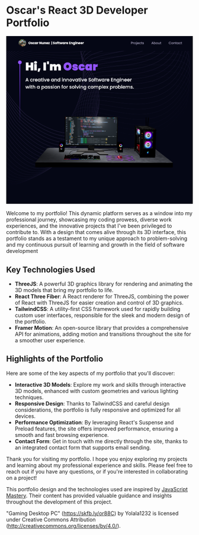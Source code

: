 # Oscar's React 3D Developer Portfolio

![Portfolio](src/assets/portfolio.png)

Welcome to my portfolio! This dynamic platform serves as a window into my professional journey, showcasing my coding prowess, diverse work experiences, and the innovative projects that I've been privileged to contribute to. With a design that comes alive through its 3D interface, this portfolio stands as a testament to my unique approach to problem-solving and my continuous pursuit of learning and growth in the field of software development

## Key Technologies Used

- **ThreeJS**: A powerful 3D graphics library for rendering and animating the 3D models that bring my portfolio to life.
- **React Three Fiber**: A React renderer for ThreeJS, combining the power of React with ThreeJS for easier creation and control of 3D graphics.
- **TailwindCSS**: A utility-first CSS framework used for rapidly building custom user interfaces, responsible for the sleek and modern design of the portfolio.
- **Framer Motion**: An open-source library that provides a comprehensive API for animations, adding motion and transitions throughout the site for a smoother user experience.

## Highlights of the Portfolio

Here are some of the key aspects of my portfolio that you'll discover:

- **Interactive 3D Models**: Explore my work and skills through interactive 3D models, enhanced with custom geometries and various lighting techniques.
- **Responsive Design**: Thanks to TailwindCSS and careful design considerations, the portfolio is fully responsive and optimized for all devices.
- **Performance Optimization**: By leveraging React's Suspense and Preload features, the site offers improved performance, ensuring a smooth and fast browsing experience.
- **Contact Form**: Get in touch with me directly through the site, thanks to an integrated contact form that supports email sending.

Thank you for visiting my portfolio. I hope you enjoy exploring my projects and learning about my professional experience and skills. Please feel free to reach out if you have any questions, or if you're interested in collaborating on a project!

This portfolio design and the technologies used are inspired by [JavaScript Mastery](https://www.youtube.com/@javascriptmastery). Their content has provided valuable guidance and insights throughout the development of this project.

"Gaming Desktop PC" (https://skfb.ly/or88C) by Yolala1232 is licensed under Creative Commons Attribution (http://creativecommons.org/licenses/by/4.0/).